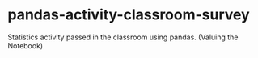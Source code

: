 # pandas-activity-classroom-survey
Statistics activity passed in the classroom using pandas. (Valuing the Notebook)

